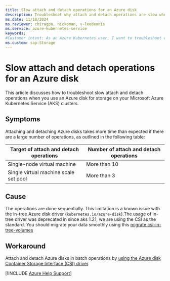 ```yaml
---
title: Slow attach and detach operations for an Azure disk
description: Troubleshoot why attach and detach operations are slow when you use an Azure disk for storage on your Azure Kubernetes Service (AKS) clusters.
ms.date: 11/18/2024
ms.reviewer: chiragpa, nickoman, v-leedennis
ms.service: azure-kubernetes-service
keywords:
#Customer intent: As an Azure Kubernetes user, I want to troubleshoot why attach and detach operations are slow so that I can successfully use an Azure disk for storage on my Azure Kubernetes Service (AKS) clusters.
ms.custom: sap:Storage
---
```

# Slow attach and detach operations for an Azure disk

This article discusses how to troubleshoot slow attach and detach operations when you use an Azure disk for storage on your Microsoft Azure Kubernetes Service (AKS) clusters.

## Symptoms

Attaching and detaching Azure disks takes more time than expected if there are a large number of operations, as outlined in the following table:

| Target of attach and detach operations | Number of attach and detach operations |
|----------------------------------------|----------------------------------------|
| Single-node virtual machine            | More than 10                           |
| Single virtual machine scale set pool  | More than 3                            |

## Cause

The operations are done sequentially. This limitation is a known issue with the in-tree Azure disk driver (`kubernetes.io/azure-disk`).The usage of in-tree driver was deprecated in since aks 1.21, we are using the CSI as the standard. You should migrate your data smoothly using this [migrate csi-in-tree-volumes](https://github.com/MicrosoftDocs/azure-aks-docs/blob/main/articles/aks/csi-migrate-in-tree-volumes.md)

## Workaround

Attach and detach Azure disks in batch operations by [using the Azure disk Container Storage Interface (CSI) driver](/azure/aks/azure-disk-csi).

[!INCLUDE [Azure Help Support](../../../includes/azure-help-support.md)]
